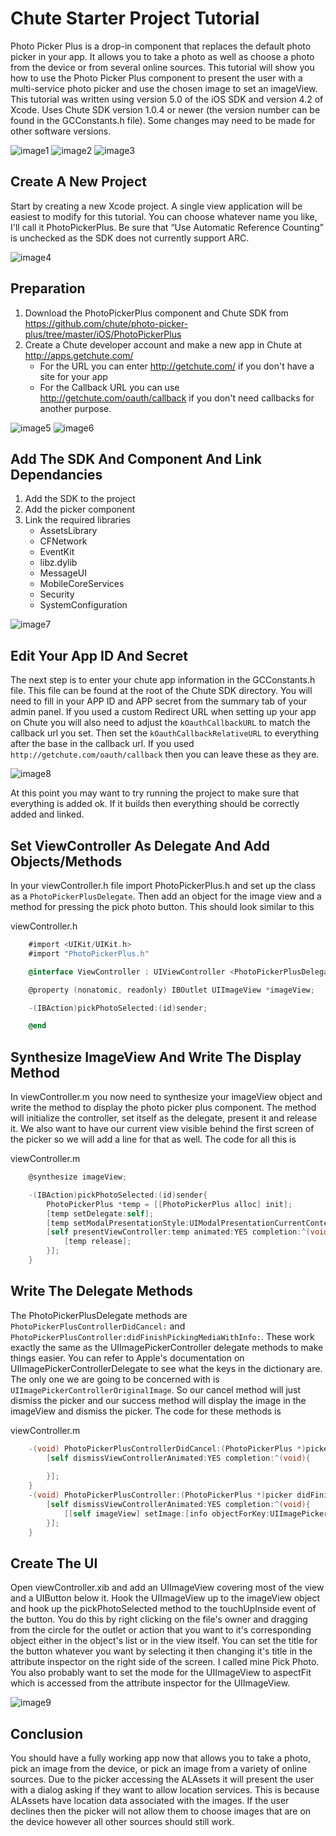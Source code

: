 Chute Starter Project Tutorial
==============================

Photo Picker Plus is a drop-in component that replaces the default photo picker in your app.  It allows you to take a photo as well as choose a photo from the device or from several online sources.  This tutorial will show you how to use the Photo Picker Plus component to present the user with a multi-service photo picker and use the chosen image to set an imageView.  This tutorial was written using version 5.0 of the iOS SDK and version 4.2 of Xcode.  Uses Chute SDK version 1.0.4 or newer (the version number can be found in the GCConstants.h file).  Some changes may need to be made for other software versions.

![image1](https://github.com/chute/photo-picker-plus/raw/master/iOS/tutorial/screenshots/1.png)
![image2](https://github.com/chute/photo-picker-plus/raw/master/iOS/tutorial/screenshots/2.png)
![image3](https://github.com/chute/photo-picker-plus/raw/master/iOS/tutorial/screenshots/3.png)

Create A New Project
--------------------
Start by creating a new Xcode project.  A single view application will be easiest to modify for this tutorial.  You can choose whatever name you like, I'll call it PhotoPickerPlus.  Be sure that “Use Automatic Reference Counting” is unchecked as the SDK does not currently support ARC.

![image4](https://github.com/chute/photo-picker-plus/raw/master/iOS/tutorial/screenshots/4.png)

Preparation
-----------
1.  Download the PhotoPickerPlus component and Chute SDK from https://github.com/chute/photo-picker-plus/tree/master/iOS/PhotoPickerPlus
2.  Create a Chute developer account and make a new app in Chute at http://apps.getchute.com/
	*  For the URL you can enter http://getchute.com/ if you don't have a site for your app
	*  For the Callback URL you can use http://getchute.com/oauth/callback if you don't need callbacks for another purpose.

![image5](https://github.com/chute/photo-picker-plus/raw/master/iOS/tutorial/screenshots/5.png)
![image6](https://github.com/chute/photo-picker-plus/raw/master/iOS/tutorial/screenshots/6.png)

Add The SDK And Component And Link Dependancies
-----------------------------------------------
1. Add the SDK to the project
2. Add the picker component
3. Link the required libraries
     *  AssetsLibrary
     *  CFNetwork
     *  EventKit
     *  libz.dylib
     *  MessageUI
     *  MobileCoreServices
     *  Security
     *  SystemConfiguration

![image7](https://github.com/chute/photo-picker-plus/raw/master/iOS/tutorial/screenshots/7.png)

Edit Your App ID And Secret
---------------------------
The next step is to enter your chute app information in the GCConstants.h file.  This file can be found at the root of the Chute SDK directory.  You will need to fill in your APP ID and APP secret from the summary tab of your admin panel.  If you used a custom Redirect URL when setting up your app on Chute you will also need to adjust the `kOauthCallbackURL` to match the callback url you set.  Then set the `kOauthCallbackRelativeURL` to everything after the base in the callback url.  If you used `http://getchute.com/oauth/callback` then you can leave these as they are.

![image8](https://github.com/chute/photo-picker-plus/raw/master/iOS/tutorial/screenshots/8.png)

At this point you may want to try running the project to make sure that everything is added ok.  If it builds then everything should be correctly added and linked.

Set ViewController As Delegate And Add Objects/Methods
-----------------------------------------------
In your viewController.h file import PhotoPickerPlus.h and set up the class as a `PhotoPickerPlusDelegate`.  Then add an object for the image view and a method for pressing the pick photo button.  This should look similar to this

viewController.h

```objective-c
	#import <UIKit/UIKit.h>
	#import "PhotoPickerPlus.h"

	@interface ViewController : UIViewController <PhotoPickerPlusDelegate>

	@property (nonatomic, readonly) IBOutlet UIImageView *imageView;

	-(IBAction)pickPhotoSelected:(id)sender;

	@end
```

Synthesize ImageView And Write The Display Method
-------------------------------------------------
In viewController.m you now need to synthesize your imageView object and write the method to display the photo picker plus component.  The method will initialize the controller, set itself as the delegate, present it and release it.  We also want to have our current view visible behind the first screen of the picker so we will add a line for that as well.  The code for all this is

viewController.m

```objective-c
	@synthesize imageView;

	-(IBAction)pickPhotoSelected:(id)sender{
	    PhotoPickerPlus *temp = [[PhotoPickerPlus alloc] init];
	    [temp setDelegate:self];
	    [temp setModalPresentationStyle:UIModalPresentationCurrentContext];
	    [self presentViewController:temp animated:YES completion:^(void){
	        [temp release];
	    }];
	}
```

Write The Delegate Methods
--------------------------
The PhotoPickerPlusDelegate methods are `PhotoPickerPlusControllerDidCancel:` and `PhotoPickerPlusController:didFinishPickingMediaWithInfo:`.  These work exactly the same as the UIImagePickerController delegate methods to make things easier.  You can refer to Apple's documentation on UIImagePickerControllerDelegate to see what the keys in the dictionary are.  The only one we are going to be concerned with is `UIImagePickerControllerOriginalImage`.  So our cancel method will just dismiss the picker and our success method will display the image in the imageView and dismiss the picker.  The code for these methods is

viewController.m

```objective-c
	-(void) PhotoPickerPlusControllerDidCancel:(PhotoPickerPlus *)picker{
	    [self dismissViewControllerAnimated:YES completion:^(void){
        
	    }];
	}
	-(void) PhotoPickerPlusController:(PhotoPickerPlus *)picker didFinishPickingMediaWithInfo:(NSDictionary *)info{
	    [self dismissViewControllerAnimated:YES completion:^(void){
	        [[self imageView] setImage:[info objectForKey:UIImagePickerControllerOriginalImage]];
	    }];
	}
```

Create The UI
-------------
Open viewController.xib and add an UIImageView covering most of the view and a UIButton below it.  Hook the UIImageView up to the imageView object and hook up the pickPhotoSelected method to the touchUpInside event of the button.  You do this by right clicking on the file's owner and dragging from the circle for the outlet or action that you want to it's corresponding object either in the object's list or in the view itself.  You can set the title for the button whatever you want by selecting it then changing it's title in the attribute inspector on the right side of the screen.  I called mine Pick Photo.  You also probably want to set the mode for the UIImageView to aspectFit which is accessed from the attribute inspector for the UIImageView.

![image9](https://github.com/chute/photo-picker-plus/raw/master/iOS/tutorial/screenshots/9.png)

Conclusion
----------
You should have a fully working app now that allows you to take a photo, pick an image from the device, or pick an image from a variety of online sources.  Due to the picker accessing the ALAssets it will present the user with a dialog asking if they want to allow location services.  This is because ALAssets have location data associated with the images.  If the user declines then the picker will not allow them to choose images that are on the device however all other sources should still work.